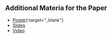 ## Additional Materia for the Paper

* [Poster](poster.pdf){:target="_blank"}
* [Slides](#link-to-slides)
* [Video](#notebooks)


